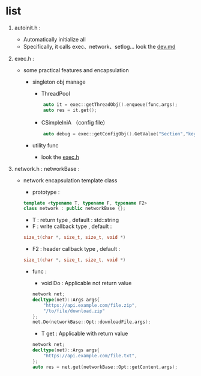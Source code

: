 # list

1. autoinit.h :
    - Automatically initialize all
    - Specifically, it calls exec、network、setlog... look the [dev.md](dev.md)
2. exec.h :
    - some practical features and encapsulation
        - singleton obj manage
            - ThreadPool

            ```cpp
                auto it = exec::getThreadObj().enqueue(func,args);
                auto res = it.get();
            ```

            - CSimpleIniA （config file）

            ```cpp
                auto debug = exec::getConfigObj().GetValue("Section","key","default");
            ```

        - utility func
            - look the [exec.h](https://github.com/moehoshio/exec.h)

3. network.h : networkBase :  
    - network encapsulation template class
        - prototype :

        ```cpp
        template <typename T, typename F, typename F2>
        class network : public networkBase {};
        ```

        - T : return type , default : std::string
        - F : write callback type , default :

        ```cpp
        size_t(char *, size_t, size_t, void *)
        ```

        - F2 : header callback type , default :

        ```cpp
        size_t(char *, size_t, size_t, void *)
        ```

        - func :
            - void Do : Applicable not return value

            ```cpp
            network net;
            decltype(net)::Args args{
                "https://api.example.com/file.zip",
                "/to/file/download.zip"
            };
            net.Do(networkBase::Opt::downloadFile,args);
            ```

            - T get : Applicable with return value

            ```cpp
            network net;
            decltype(net)::Args args{
                "https://api.example.com/file.txt",
            };
            auto res = net.get(networkBase::Opt::getContent,args);
            ```
